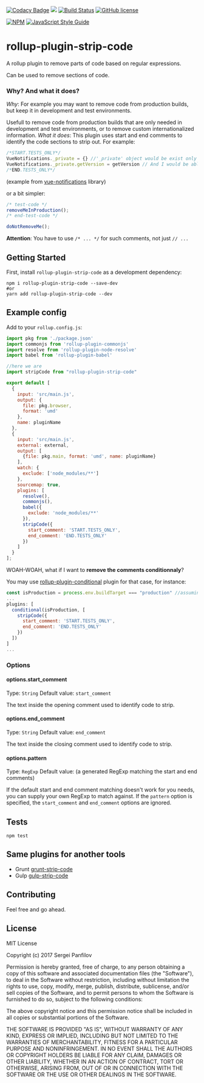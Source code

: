 [![Codacy Badge](https://api.codacy.com/project/badge/Grade/4ffd0a188386439cb80e9b25adf1252f)](https://www.codacy.com/app/se-panfilov/rollup-plugin-strip-code?utm_source=github.com&amp;utm_medium=referral&amp;utm_content=se-panfilov/rollup-plugin-strip-code&amp;utm_campaign=Badge_Grade)
[![](https://api.codeclimate.com/v1/badges/9a43a0ab347c227334fa/maintainability)](https://codeclimate.com/github/se-panfilov/rollup-plugin-strip-code/maintainability)
[![Build Status](https://travis-ci.org/se-panfilov/rollup-plugin-strip-code.svg?branch=master)](https://travis-ci.org/se-panfilov/rollup-plugin-strip-code)
[![GitHub license](https://img.shields.io/github/license/mashape/apistatus.svg)](https://github.com/se-panfilov/rollup-plugin-strip-code/blob/master/LICENSE)


[![NPM](https://nodei.co/npm/rollup-plugin-strip-code.png?downloads=true&downloadRank=true&stars=true)](https://nodei.co/npm/vue-notifications/)
[![JavaScript Style Guide](https://cdn.rawgit.com/feross/standard/master/badge.svg)](https://github.com/feross/standard)


# rollup-plugin-strip-code

A rollup plugin to remove parts of code based on regular expressions.

Can be used to remove sections of code.

### Why? And what it does?

_Why_: For example you may want to remove code from production builds, but keep it in development and test environments.

Usefull to remove code from production builds that are only needed in development and test environments, or to remove custom internationalized information.
_What it does_: This plugin uses start and end comments to identify the code sections to strip out. For example:


```js
/*START.TESTS_ONLY*/
VueNotifications._private = {} //'_private' object would be exist only during the test time
VueNotifications._private.getVersion = getVersion // And I would be able to test 'getVersion' function (otherwise it won't be accesible because of the closure
/*END.TESTS_ONLY*/
```
(example from [vue-notifications](https://github.com/se-panfilov/vue-notifications) library)

or a bit simpler:

```js
/* test-code */
removeMeInProduction();
/* end-test-code */

doNotRemoveMe();
```

**Attention**: You have to use `/* ... */` for such comments, not just `// ...`

## Getting Started
First, install `rollup-plugin-strip-code` as a development dependency:

```shell
npm i rollup-plugin-strip-code --save-dev
#or
yarn add rollup-plugin-strip-code --dev
```

## Example config

Add to your `rollup.config.js`:

```js
import pkg from './package.json'
import commonjs from 'rollup-plugin-commonjs'
import resolve from 'rollup-plugin-node-resolve'
import babel from 'rollup-plugin-babel'

//here we are
import stripCode from "rollup-plugin-strip-code"

export default [
  {
    input: 'src/main.js',
    output: {
      file: pkg.browser,
      format: 'umd'
    },
    name: pluginName
  },
  {
    input: 'src/main.js',
    external: external,
    output: [
      {file: pkg.main, format: 'umd', name: pluginName}
    ],
    watch: {
      exclude: ['node_modules/**']
    },
    sourcemap: true,
    plugins: [
      resolve(),
      commonjs(),
      babel({
        exclude: 'node_modules/**'
      }),
      stripCode({
        start_comment: 'START.TESTS_ONLY',
        end_comment: 'END.TESTS_ONLY'
      })
    ]
  }
];
```

WOAH-WOAH, what if I want to **remove the comments conditionnaly**?

You may use [rollup-plugin-conditional](https://github.com/AgronKabashi/rollup-plugin-conditional) plugin for that case, for instance:

```js
const isProduction = process.env.buildTarget === "production" //assuming you'd run it with something like "cross-env BABEL_ENV=production && rollup -c"
...
plugins: [
  conditional(isProduction, [
    stripCode({
      start_comment: 'START.TESTS_ONLY',
      end_comment: 'END.TESTS_ONLY'
    })
  ])
]
...
```

### Options

#### options.start_comment
Type: `String`
Default value: `start_comment`

The text inside the opening comment used to identify code to strip.

#### options.end_comment
Type: `String`
Default value: `end_comment`

The text inside the closing comment used to identify code to strip.

#### options.pattern
Type: `RegExp`
Default value: (a generated RegExp matching the start and end comments)

If the default start and end comment matching doesn't work for you needs, you can supply your own RegExp to match against. If the `pattern` option is specified, the `start_comment` and `end_comment` options are ignored.

## Tests

```shell
npm test
```

## Same plugins for another tools

 - Grunt [grunt-strip-code](https://github.com/nuzzio/grunt-strip-code)
 - Gulp [gulp-strip-code](https://github.com/massick/gulp-strip-code)

## Contributing
Feel free and go ahead.

## License

MIT License

Copyright (c) 2017 Sergei Panfilov

Permission is hereby granted, free of charge, to any person obtaining a copy of this software and associated documentation files (the "Software"), to deal in the Software without restriction, including without limitation the rights to use, copy, modify, merge, publish, distribute, sublicense, and/or sell copies of the Software, and to permit persons to whom the Software is furnished to do so, subject to the following conditions:

The above copyright notice and this permission notice shall be included in all copies or substantial portions of the Software.

THE SOFTWARE IS PROVIDED "AS IS", WITHOUT WARRANTY OF ANY KIND, EXPRESS OR IMPLIED, INCLUDING BUT NOT LIMITED TO THE WARRANTIES OF MERCHANTABILITY, FITNESS FOR A PARTICULAR PURPOSE AND NONINFRINGEMENT. IN NO EVENT SHALL THE AUTHORS OR COPYRIGHT HOLDERS BE LIABLE FOR ANY CLAIM, DAMAGES OR OTHER LIABILITY, WHETHER IN AN ACTION OF CONTRACT, TORT OR OTHERWISE, ARISING FROM, OUT OF OR IN CONNECTION WITH THE SOFTWARE OR THE USE OR OTHER DEALINGS IN THE SOFTWARE.
